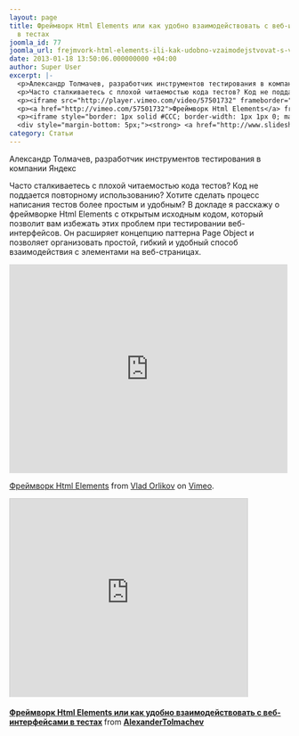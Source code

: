 ```yaml
---
layout: page
title: Фреймворк Html Elements или как удобно взаимодействовать с веб-интерфейсами
  в тестах
joomla_id: 77
joomla_url: frejmvork-html-elements-ili-kak-udobno-vzaimodejstvovat-s-veb-interfejsami-v-testakh
date: 2013-01-18 13:50:06.000000000 +04:00
author: Super User
excerpt: |-
  <p>Александр Толмачев, разработчик инструментов тестирования в компании Яндекс</p>
  <p>Часто сталкиваетесь с плохой читаемостью кода тестов? Код не поддается повторному использованию? Хотите сделать процесс написания тестов более простым и удобным? В докладе я расскажу о фреймворке Html Elements с открытым исходным кодом, который позволит вам избежать этих проблем при тестировании веб-интерфейсов. Он расширяет концепцию паттерна Page Object и позволяет организовать простой, гибкий и удобный способ взаимодействия с элементами на веб-страницах.</p>
  <p><iframe src="http://player.vimeo.com/video/57501732" frameborder="0" width="500" height="375"></iframe></p>
  <p><a href="http://vimeo.com/57501732">Фреймворк Html Elements</a> from <a href="http://vimeo.com/orlikov">Vlad Orlikov</a> on <a href="http://vimeo.com">Vimeo</a>.</p>
  <p><iframe style="border: 1px solid #CCC; border-width: 1px 1px 0; margin-bottom: 5px;" src="http://www.slideshare.net/slideshow/embed_code/15454463" frameborder="0" marginwidth="0" marginheight="0" scrolling="no" width="427" height="356"></iframe></p>
  <div style="margin-bottom: 5px;"><strong> <a href="http://www.slideshare.net/AlexanderTolmachev/html-elements-15454463" target="_blank" title="Фреймворк Html Elements или как удобно взаимодействовать с веб-интерфейсами в тестах">Фреймворк Html Elements или как удобно взаимодействовать с веб-интерфейсами в тестах</a> </strong> from <strong><a href="http://www.slideshare.net/AlexanderTolmachev" target="_blank">AlexanderTolmachev</a></strong></div>
category: Статьи
---
```

<p>Александр Толмачев, разработчик инструментов тестирования в компании Яндекс</p>
<p>Часто сталкиваетесь с плохой читаемостью кода тестов? Код не поддается повторному использованию? Хотите сделать процесс написания тестов более простым и удобным? В докладе я расскажу о фреймворке Html Elements с открытым исходным кодом, который позволит вам избежать этих проблем при тестировании веб-интерфейсов. Он расширяет концепцию паттерна Page Object и позволяет организовать простой, гибкий и удобный способ взаимодействия с элементами на веб-страницах.</p>
<p><iframe src="http://player.vimeo.com/video/57501732" frameborder="0" width="500" height="375"></iframe></p>
<p><a href="http://vimeo.com/57501732">Фреймворк Html Elements</a> from <a href="http://vimeo.com/orlikov">Vlad Orlikov</a> on <a href="http://vimeo.com">Vimeo</a>.</p>
<p><iframe style="border: 1px solid #CCC; border-width: 1px 1px 0; margin-bottom: 5px;" src="http://www.slideshare.net/slideshow/embed_code/15454463" frameborder="0" marginwidth="0" marginheight="0" scrolling="no" width="427" height="356"></iframe></p>
<div style="margin-bottom: 5px;"><strong> <a href="http://www.slideshare.net/AlexanderTolmachev/html-elements-15454463" target="_blank" title="Фреймворк Html Elements или как удобно взаимодействовать с веб-интерфейсами в тестах">Фреймворк Html Elements или как удобно взаимодействовать с веб-интерфейсами в тестах</a> </strong> from <strong><a href="http://www.slideshare.net/AlexanderTolmachev" target="_blank">AlexanderTolmachev</a></strong></div>
